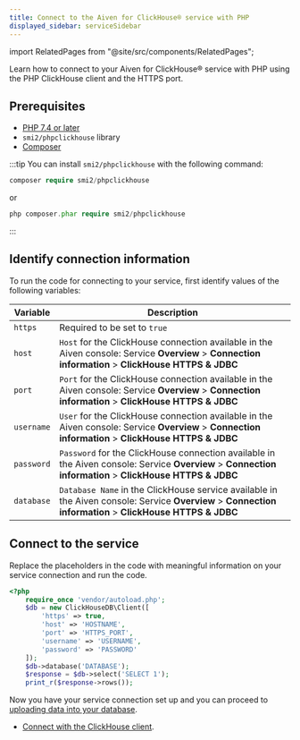 ```yaml
---
title: Connect to the Aiven for ClickHouse® service with PHP
displayed_sidebar: serviceSidebar
---
```


import RelatedPages from "@site/src/components/RelatedPages";

Learn how to connect to your Aiven for ClickHouse® service with PHP using the PHP ClickHouse client and the HTTPS port.

## Prerequisites

-   [PHP 7.4 or later](https://www.php.net/downloads)
-   `smi2/phpclickhouse` library
-   [Composer](https://getcomposer.org/)

:::tip
You can install `smi2/phpclickhouse` with the following command:

```php
composer require smi2/phpclickhouse
```

or

```php
php composer.phar require smi2/phpclickhouse
```
:::

## Identify connection information

To run the code for connecting to your service, first identify values of
the following variables:

|  Variable  |                                                                        Description                                                                        |
|------------|-----------------------------------------------------------------------------------------------------------------------------------------------------------|
| `https`    | Required to be set to `true`                                                                                                                              |
| `host`     | `Host` for the ClickHouse connection available in the Aiven console: Service **Overview** > **Connection information** > **ClickHouse HTTPS & JDBC**      |
| `port`     | `Port` for the ClickHouse connection available in the Aiven console: Service **Overview** > **Connection information** > **ClickHouse HTTPS & JDBC**      |
| `username` | `User` for the ClickHouse connection available in the Aiven console: Service **Overview** > **Connection information** > **ClickHouse HTTPS & JDBC**      |
| `password` | `Password` for the ClickHouse connection available in the Aiven console: Service **Overview** > **Connection information** > **ClickHouse HTTPS & JDBC**  |
| `database` | `Database Name` in the ClickHouse service available in the Aiven console: Service **Overview** > **Connection information** > **ClickHouse HTTPS & JDBC** |

## Connect to the service

Replace the placeholders in the code with meaningful information on your
service connection and run the code.

```php
<?php
    require_once 'vendor/autoload.php';
    $db = new ClickHouseDB\Client([
        'https' => true,
        'host' => 'HOSTNAME',
        'port' => 'HTTPS_PORT',
        'username' => 'USERNAME',
        'password' => 'PASSWORD'
    ]);
    $db->database('DATABASE');
    $response = $db->select('SELECT 1');
    print_r($response->rows());
```

Now you have your service connection set up and you can proceed to
[uploading data into your database](/docs/products/clickhouse/get-started#load-a-dataset).

<RelatedPages/>

- [Connect with the ClickHouse client](/docs/products/clickhouse/howto/connect-with-clickhouse-cli).
